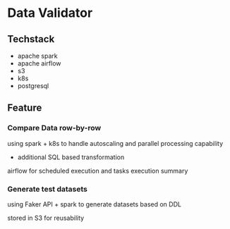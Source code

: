 # Data Validator
## Techstack
- apache spark 
- apache airflow 
- s3 
- k8s 
- postgresql 

## Feature 
### Compare Data row-by-row
using spark + k8s to handle autoscaling and parallel processing capability

- additional SQL based transformation 

airflow for scheduled execution and tasks execution summary

### Generate test datasets

using Faker API + spark to generate datasets based on DDL

stored in S3 for reusability

